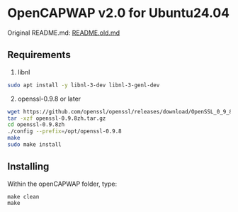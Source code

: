 # OpenCAPWAP v2.0 for Ubuntu24.04

Original README.md: [README.old.md](./README.old.md)

## Requirements

1. libnl

```bash
sudo apt install -y libnl-3-dev libnl-3-genl-dev
```

2. openssl-0.9.8 or later

```bash
wget https://github.com/openssl/openssl/releases/download/OpenSSL_0_9_8zh/openssl-0.9.8zh.tar.gz
tar -xzf openssl-0.9.8zh.tar.gz
cd openssl-0.9.8zh
./config --prefix=/opt/openssl-0.9.8
make
sudo make install
```

## Installing

Within the openCAPWAP folder, type:
```
make clean
make
```